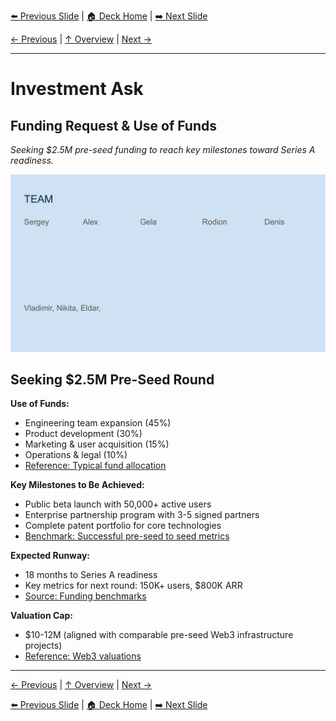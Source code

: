 <!-- Navigation Header -->
[⬅️ Previous Slide](slide11.md) | [🏠 Deck Home](../README.md) | [➡️ Next Slide](slide01.md)

[← Previous](slide11.md) | [↑ Overview](../README.md) | [Next →](slide01.md)

---

# Investment Ask

## Funding Request & Use of Funds

*Seeking $2.5M pre-seed funding to reach key milestones toward Series A readiness.*

![Investment Ask](../images/slide21.png)


## Seeking $2.5M Pre-Seed Round

**Use of Funds:**
- Engineering team expansion (45%)
- Product development (30%)
- Marketing & user acquisition (15%)
- Operations & legal (10%)
- [Reference: Typical fund allocation](https://www.ycombinator.com/library/4A-a-guide-to-seed-fundraising)

**Key Milestones to Be Achieved:**
- Public beta launch with 50,000+ active users
- Enterprise partnership program with 3-5 signed partners
- Complete patent portfolio for core technologies
- [Benchmark: Successful pre-seed to seed metrics](https://www.forentrepreneurs.com/saas-metrics-2/)

**Expected Runway:**
- 18 months to Series A readiness
- Key metrics for next round: 150K+ users, $800K ARR
- [Source: Funding benchmarks](https://docsend.com/view/s65jfcvpfj4zzuv6)

**Valuation Cap:**
- $10-12M (aligned with comparable pre-seed Web3 infrastructure projects)
- [Reference: Web3 valuations](https://outlierventures.io/research/the-open-metaverse-os/)



---

[← Previous](slide11.md) | [↑ Overview](../README.md) | [Next →](slide01.md)



<!-- Navigation Footer -->
[⬅️ Previous Slide](slide11.md) | [🏠 Deck Home](../README.md) | [➡️ Next Slide](slide01.md)